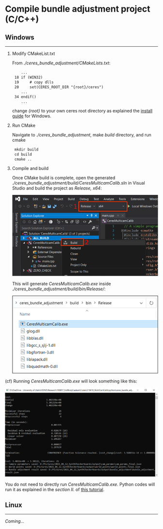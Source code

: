 <h1>Compile bundle adjustment project (C/C++)</h1>

<h2>Windows</h2>

---

1. Modify CMakeList.txt

    From *./ceres_bundle_adjustment/CMakeLists.txt*:

           ...
        18 if (WIN32)
        19     # copy dlls
        20     set(CERES_ROOT_DIR "{root}/ceres")
           ...
        34 endif()
           ...

    change *{root}* to your own ceres root directory as explained the [install guide](./install_windows.md) for Windows.

2. Run CMake

    Navigate to *./ceres_bundle_adjustment*, make *build* directory, and run cmake

        mkdir build
        cd build
        cmake ..

3. Compile and build

    Once CMake build is complete, open the generated *./ceres_bundle_adjustment/build/CeresMulticamCalib.sln* in Visual Studio and build the project as *Release, x64*:

    <img src="./assets/vs_build.png" style="width:600px"/>

    This will generate *CeresMulticamCalib.exe* inside *./ceres_bundle_adjustment/build/bin/Release/*:

    <img src="./assets/vs_build2.png" style="width:500px"/>

(cf) Running *CeresMulticamCalib.exe* will look something like this:

<img src="./assets/bundle_adjustment_exe.png" style="width:800px"/>

You do not need to directly run *CeresMulticamCalib.exe*. Python codes will run it as explained in the *section II.* of [this tutorial](tutorial.md).

<h2>Linux</h2>

---

*Coming...*